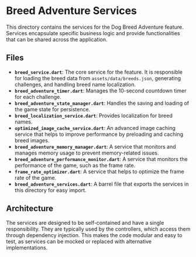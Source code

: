 # Breed Adventure Services

This directory contains the services for the Dog Breed Adventure feature. Services encapsulate specific business logic and provide functionalities that can be shared across the application.

## Files

*   **`breed_service.dart`**: The core service for the feature. It is responsible for loading the breed data from `assets/data/breeds.json`, generating challenges, and handling breed name localization.
*   **`breed_adventure_timer.dart`**: Manages the 10-second countdown timer for each challenge.
*   **`breed_adventure_state_manager.dart`**: Handles the saving and loading of the game state for persistence.
*   **`breed_localization_service.dart`**: Provides localization for breed names.
*   **`optimized_image_cache_service.dart`**: An advanced image caching service that helps to improve performance by preloading and caching breed images.
*   **`breed_adventure_memory_manager.dart`**: A service that monitors and manages memory usage to prevent memory-related issues.
*   **`breed_adventure_performance_monitor.dart`**: A service that monitors the performance of the game, such as the frame rate.
*   **`frame_rate_optimizer.dart`**: A service that helps to optimize the frame rate of the game.
*   **`breed_adventure_services.dart`**: A barrel file that exports the services in this directory for easy import.

## Architecture

The services are designed to be self-contained and have a single responsibility. They are typically used by the controllers, which access them through dependency injection. This makes the code modular and easy to test, as services can be mocked or replaced with alternative implementations.
